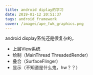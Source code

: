```yaml
---
title: android diplay的学习
date: 2019-01-12 20:51:37
tags: android_framework
cover: /images/ape_fwk_graphics.png
---
```


android display系统还是很复杂的，

*   上层View系统
*   绘制（MainThread ThreadedRender）
*   叠合（SurfaceFlinger）
*   显示（不知道是什么鬼，hw？？）